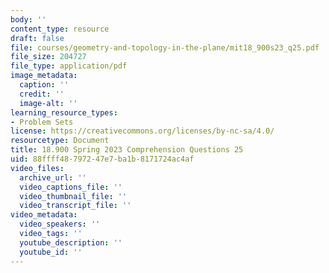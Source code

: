 ```yaml
---
body: ''
content_type: resource
draft: false
file: courses/geometry-and-topology-in-the-plane/mit18_900s23_q25.pdf
file_size: 204727
file_type: application/pdf
image_metadata:
  caption: ''
  credit: ''
  image-alt: ''
learning_resource_types:
- Problem Sets
license: https://creativecommons.org/licenses/by-nc-sa/4.0/
resourcetype: Document
title: 18.900 Spring 2023 Comprehension Questions 25
uid: 88ffff48-7972-47e7-ba1b-8171724ac4af
video_files:
  archive_url: ''
  video_captions_file: ''
  video_thumbnail_file: ''
  video_transcript_file: ''
video_metadata:
  video_speakers: ''
  video_tags: ''
  youtube_description: ''
  youtube_id: ''
---
```

